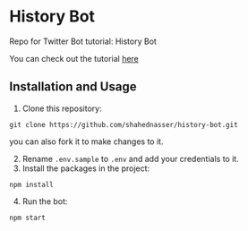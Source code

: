 # History Bot
Repo for Twitter Bot tutorial: History Bot

You can check out the tutorial [here](https://blog.shahednasser.com/simple-twitter-bot-tutorial-with-node-js/)

## Installation and Usage

1. Clone this repository:

```
git clone https://github.com/shahednasser/history-bot.git
```

you can also fork it to make changes to it.

2. Rename `.env.sample` to `.env` and add your credentials to it.
3. Install the packages in the project:

```
npm install
```

4. Run the bot:
```
npm start
```
